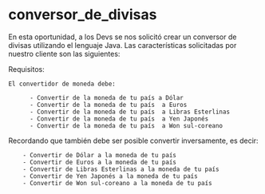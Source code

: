 # conversor_de_divisas

En esta oportunidad, a los Devs se nos solicitó crear un conversor de divisas utilizando el lenguaje Java. Las características solicitadas por nuestro cliente son las siguientes:

Requisitos:

    El convertidor de moneda debe:

          - Convertir de la moneda de tu país a Dólar
          - Convertir de la moneda de tu país  a Euros
          - Convertir de la moneda de tu país  a Libras Esterlinas
          - Convertir de la moneda de tu país  a Yen Japonés
          - Convertir de la moneda de tu país  a Won sul-coreano

Recordando que también debe ser posible convertir inversamente, es decir:

        - Convertir de Dólar a la moneda de tu país
        - Convertir de Euros a la moneda de tu país
        - Convertir de Libras Esterlinas a la moneda de tu país
        - Convertir de Yen Japonés a la moneda de tu país
        - Convertir de Won sul-coreano a la moneda de tu país
